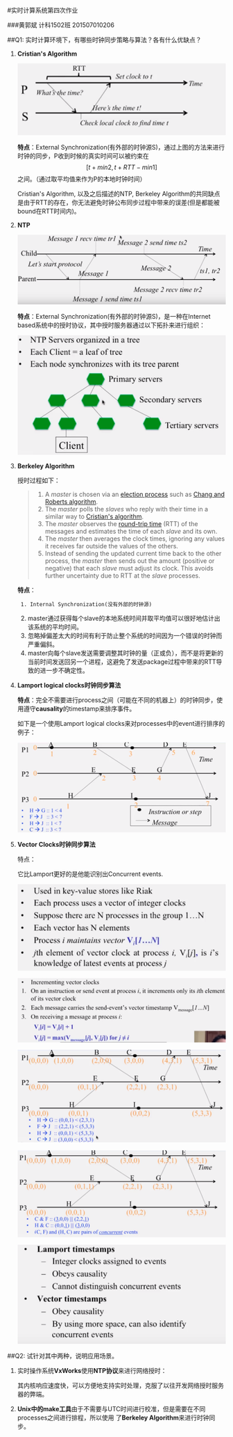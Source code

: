 #实时计算系统第四次作业

###黄郭斌 计科1502班 201507010206



##Q1: 实时计算环境下，有哪些时钟同步策略与算法？各有什么优缺点？

1. **Cristian's Algorithm**

   ![](img/6.PNG)

   **特点**：External Synchronization(有外部的时钟源S)，通过上图的方法来进行时钟的同步，P收到时候的真实时间可以被约束在$$[t+min2, t+RTT-min1]$$之间。（通过取平均值来作为P的本地时钟时间）

   Cristian's Algorithm, 以及之后描述的NTP,  Berkeley Algorithm的共同缺点是由于RTT的存在，你无法避免时钟公布同步过程中带来的误差(但是都能被bound在RTT时间内)。

2. **NTP**

   ![](img/7.PNG)

   **特点**：External Synchronization(有外部的时钟源S)，是一种在Internet based系统中的授时协议，其中授时服务器通过以下拓扑来进行组织：

   ![](img/8.PNG)

3. **Berkeley Algorithm**

   授时过程如下：

   > 1. A *master* is chosen via an [election process](https://en.wikipedia.org/wiki/Leader_election) such as [Chang and Roberts algorithm](https://en.wikipedia.org/wiki/Chang_and_Roberts_algorithm).
   > 2. The *master* polls the *slaves* who reply with their time in a similar way to [Cristian's algorithm](https://en.wikipedia.org/wiki/Cristian%27s_algorithm).
   > 3. The *master* observes the [round-trip time](https://en.wikipedia.org/wiki/Round-trip_time) (RTT) of the messages and estimates the time of each *slave* and its own.
   > 4. The *master* then averages the clock times, ignoring any values it receives far outside the values of the others.
   > 5. Instead of sending the updated current time back to the other process, the *master* then sends out the amount (positive or negative) that each *slave* must adjust its clock. This avoids further uncertainty due to RTT at the *slave* processes.

   **特点**：

    	1. Internal Synchronization(没有外部的时钟源)
   	2. master通过获得每个slave的本地系统时间并取平均值可以很好地估计出该系统的平均时间。
   	3. 忽略掉偏差太大的时间有利于防止整个系统的时间因为一个错误的时钟而严重偏斜。
   	4. master向每个slave发送需要调整其时钟的量（正或负），而不是将更新的当前时间发送回另一个进程，这避免了发送package过程中带来的RTT导致的进一步不确定性。

4. **Lamport logical clocks时钟同步算法**

   **特点**：完全不需要进行process之间（可能在不同的机器上）的时钟同步，使用遵守**causality**的timestamp来排序事件。

   如下是一个使用Lamport logical clocks来对processes中的event进行排序的例子：

   ![](img/9.PNG)

5. **Vector Clocks时钟同步算法**

   特点：

   它比Lamport更好的是他能识别出Concurrent events.

   ![](img/10.PNG)

   ![](img/11.PNG)

   ![](img/12.PNG)

   ![](img/13.PNG)

   ![](img/14.PNG)

##Q2: 试针对其中两种，说明应用场景。

1. 实时操作系统**VxWorks**使用**NTP协议**来进行网络授时：

   其内核响应速度快，可以方便地支持实时处理，克服了以往开发网络授时服务器的弊端。

2. **Unix中的make工具**由于不需要与UTC时间进行校准，但是需要在不同processes之间进行排程，所以使用 了**Berkeley Algorithm**来进行时钟同步。